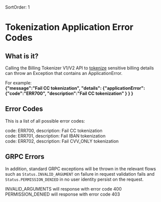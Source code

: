 SortOrder: 1
# Tokenization Application Error Codes

## What is it?
Calling the Billing Tokenizer V1/V2 API to [tokenize](/https://bo.wix.com/wix-docs/rest/all-apis#billing-tokenizer.create-token)
 sensitive billing details can throw an Exception that contains an ApplicationError.
 
For example: <br/> 
**{"message":"Fail CC tokenization", 
   "details":
     {"applicationError":
        {"code":"ERR700",
        "description":"Fail CC tokenization"
        }
     }
  }**
  

## Error Codes
This is a list of all possible error codes:


code: ERR700,  description: Fail CC tokenization<br/> 
code: ERR701,  description: Fail IBAN tokenization<br/> 
code: ERR702,  description: Fail CVV_ONLY tokenization<br/> 

## GRPC Errors
In addition, standard GRPC exceptions will be thrown in the relevant flows such as `Status.INVALID_ARGUMENT`
 on failure in request validation fails and `Status.PERMISSION_DENIED` in no user identity persist on the request.
 
 INVALID_ARGUMENTS will response with error code 400
 PERMISSION_DENIED will response with error code 403
 
 